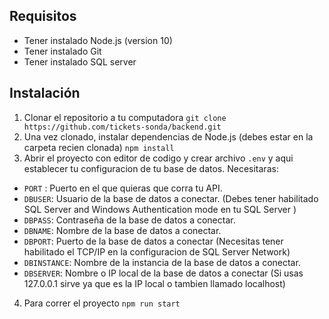 ## Requisitos

-   Tener instalado Node.js (version 10)
-   Tener instalado Git
-   Tener instalado SQL server

## Instalación

1. Clonar el repositorio a tu computadora
   `git clone https://github.com/tickets-sonda/backend.git`
2. Una vez clonado, instalar dependencias de Node.js (debes estar en la carpeta recien clonada)
   `npm install`
3. Abrir el proyecto con editor de codigo y crear archivo `.env` y aqui establecer tu configuracion de tu base de datos. Necesitaras:

-   `PORT` : Puerto en el que quieras que corra tu API.
-   `DBUSER`: Usuario de la base de datos a conectar. (Debes tener habilitado SQL Server and Windows Authentication mode en tu SQL Server )
-   `DBPASS`: Contraseña de la base de datos a conectar.
-   `DBNAME`: Nombre de la base de datos a conectar.
-   `DBPORT`: Puerto de la base de datos a conectar (Necesitas tener habilitado el TCP/IP en la configuracion de SQL Server Network)
-   `DBINSTANCE`: Nombre de la instancia de la base de datos a conectar.
-   `DBSERVER`: Nombre o IP local de la base de datos a conectar (Si usas 127.0.0.1 sirve ya que es la IP local o tambien llamado localhost)

4. Para correr el proyecto
   `npm run start`
